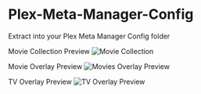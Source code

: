 # Plex-Meta-Manager-Config
Extract into your Plex Meta Manager Config folder

Movie Collection Preview
![Movie Collection](https://user-images.githubusercontent.com/124317277/232326609-c407d4f2-5fbb-4189-b0e8-13d5456f5eb2.JPG)

Movie Overlay Preview
![Movies Overlay Preview](https://user-images.githubusercontent.com/124317277/232326613-676b4b3a-d2c9-46b0-bf3c-b5f22d8aff46.JPG)

TV Overlay Preview
![TV Overlay Preview](https://user-images.githubusercontent.com/124317277/232326617-b5c4f59d-5491-4830-8ea5-d6874d4b1c06.JPG)
